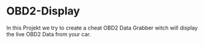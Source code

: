 # OBD2-Display
In this Projekt we try to create a cheat OBD2 Data Grabber witch will display the live OBD2 Data from your car.
